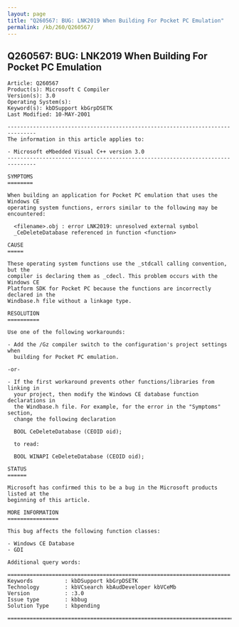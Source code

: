 ```yaml
---
layout: page
title: "Q260567: BUG: LNK2019 When Building For Pocket PC Emulation"
permalink: /kb/260/Q260567/
---
```


## Q260567: BUG: LNK2019 When Building For Pocket PC Emulation

	Article: Q260567
	Product(s): Microsoft C Compiler
	Version(s): 3.0
	Operating System(s): 
	Keyword(s): kbDSupport kbGrpDSETK
	Last Modified: 10-MAY-2001
	
	-------------------------------------------------------------------------------
	The information in this article applies to:
	
	- Microsoft eMbedded Visual C++ version 3.0 
	-------------------------------------------------------------------------------
	
	SYMPTOMS
	========
	
	When building an application for Pocket PC emulation that uses the Windows CE
	operating system functions, errors similar to the following may be encountered:
	
	  <filename>.obj : error LNK2019: unresolved external symbol
	  _CeDeleteDatabase referenced in function <function>
	
	CAUSE
	=====
	
	These operating system functions use the _stdcall calling convention, but the
	compiler is declaring them as _cdecl. This problem occurs with the Windows CE
	Platform SDK for Pocket PC because the functions are incorrectly declared in the
	Windbase.h file without a linkage type.
	
	RESOLUTION
	==========
	
	Use one of the following workarounds:
	
	- Add the /Gz compiler switch to the configuration's project settings when
	  building for Pocket PC emulation.
	
	-or-
	
	- If the first workaround prevents other functions/libraries from linking in
	  your project, then modify the Windows CE database function declarations in
	  the Windbase.h file. For example, for the error in the "Symptoms" section,
	  change the following declaration
	
	  BOOL CeDeleteDatabase (CEOID oid);
	
	  to read:
	
	  BOOL WINAPI CeDeleteDatabase (CEOID oid);
	
	STATUS
	======
	
	Microsoft has confirmed this to be a bug in the Microsoft products listed at the
	beginning of this article.
	
	MORE INFORMATION
	================
	
	This bug affects the following function classes:
	
	- Windows CE Database
	- GDI
	
	Additional query words:
	
	======================================================================
	Keywords          : kbDSupport kbGrpDSETK 
	Technology        : kbVCsearch kbAudDeveloper kbVCeMb
	Version           : :3.0
	Issue type        : kbbug
	Solution Type     : kbpending
	
	=============================================================================
	
